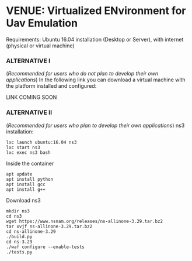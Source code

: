 # VENUE: Virtualized ENvironment for Uav Emulation

Requirements: Ubuntu 16.04 installation (Desktop or Server), with internet (physical or virtual machine)

### ALTERNATIVE I 
(*Recommended for users who do not plan to develop their own applications*)
In the following link you can download a virtual machine with the platform installed and configured:

LINK COMING SOON

### ALTERNATIVE II 
(*Recommended for users who plan to develop their own applications*)
ns3 installation:
```shell
lxc launch ubuntu:16.04 ns3
lxc start ns3 
lxc exec ns3 bash
```
Inside the container
```shell
apt update
apt install python
apt install gcc 
apt install g++
```

Download ns3
```shell
mkdir ns3
cd ns3
wget https://www.nsnam.org/releases/ns-allinone-3.29.tar.bz2
tar xvjf ns-allinone-3.29.tar.bz2
cd ns-allinone-3.29
./build.py
cd ns-3.29
./waf configure --enable-tests
./tests.py
```
